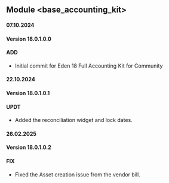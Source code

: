 ## Module <base_accounting_kit>

#### 07.10.2024
#### Version 18.0.1.0.0
#### ADD
- Initial commit for Eden 18 Full Accounting Kit for Community

#### 22.10.2024
#### Version 18.0.1.0.1
#### UPDT
- Added the reconciliation widget and lock dates.

#### 26.02.2025
#### Version 18.0.1.0.2
#### FIX
- Fixed the Asset creation issue from the vendor bill.

